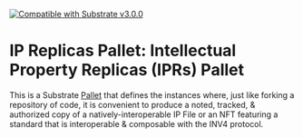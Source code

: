[![Compatible with Substrate v3.0.0](https://img.shields.io/badge/Substrate-v3.0.0-E6007A)](https://github.com/paritytech/substrate/releases/tag/v3.0.0)

# IP Replicas Pallet: Intellectual Property Replicas (IPRs) Pallet

This is a Substrate [Pallet](https://substrate.dev/docs/en/knowledgebase/runtime/pallets) that defines the instances where, just like forking a repository of code, it is convenient to produce a noted, tracked, & authorized copy of a natively-interoperable IP File or an NFT featuring a standard that is interoperable & composable with the INV4 protocol.